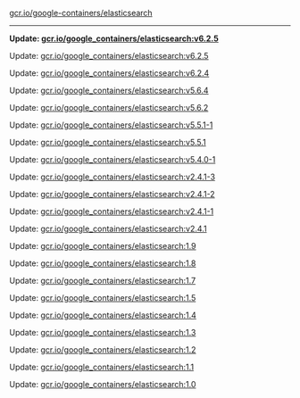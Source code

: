 [gcr.io/google-containers/elasticsearch](https://hub.docker.com/r/cruse/elasticsearch/tags/) 

----
**Update: [gcr.io/google_containers/elasticsearch:v6.2.5](https://hub.docker.com/r/cruse/elasticsearch/tags/)**

Update: [gcr.io/google_containers/elasticsearch:v6.2.5](https://hub.docker.com/r/cruse/elasticsearch/tags/)

Update: [gcr.io/google_containers/elasticsearch:v6.2.4](https://hub.docker.com/r/cruse/elasticsearch/tags/)

Update: [gcr.io/google_containers/elasticsearch:v5.6.4](https://hub.docker.com/r/cruse/elasticsearch/tags/)

Update: [gcr.io/google_containers/elasticsearch:v5.6.2](https://hub.docker.com/r/cruse/elasticsearch/tags/)

Update: [gcr.io/google_containers/elasticsearch:v5.5.1-1](https://hub.docker.com/r/cruse/elasticsearch/tags/)

Update: [gcr.io/google_containers/elasticsearch:v5.5.1](https://hub.docker.com/r/cruse/elasticsearch/tags/)

Update: [gcr.io/google_containers/elasticsearch:v5.4.0-1](https://hub.docker.com/r/cruse/elasticsearch/tags/)

Update: [gcr.io/google_containers/elasticsearch:v2.4.1-3](https://hub.docker.com/r/cruse/elasticsearch/tags/)

Update: [gcr.io/google_containers/elasticsearch:v2.4.1-2](https://hub.docker.com/r/cruse/elasticsearch/tags/)

Update: [gcr.io/google_containers/elasticsearch:v2.4.1-1](https://hub.docker.com/r/cruse/elasticsearch/tags/)

Update: [gcr.io/google_containers/elasticsearch:v2.4.1](https://hub.docker.com/r/cruse/elasticsearch/tags/)

Update: [gcr.io/google_containers/elasticsearch:1.9](https://hub.docker.com/r/cruse/elasticsearch/tags/)

Update: [gcr.io/google_containers/elasticsearch:1.8](https://hub.docker.com/r/cruse/elasticsearch/tags/)

Update: [gcr.io/google_containers/elasticsearch:1.7](https://hub.docker.com/r/cruse/elasticsearch/tags/)

Update: [gcr.io/google_containers/elasticsearch:1.5](https://hub.docker.com/r/cruse/elasticsearch/tags/)

Update: [gcr.io/google_containers/elasticsearch:1.4](https://hub.docker.com/r/cruse/elasticsearch/tags/)

Update: [gcr.io/google_containers/elasticsearch:1.3](https://hub.docker.com/r/cruse/elasticsearch/tags/)

Update: [gcr.io/google_containers/elasticsearch:1.2](https://hub.docker.com/r/cruse/elasticsearch/tags/)

Update: [gcr.io/google_containers/elasticsearch:1.1](https://hub.docker.com/r/cruse/elasticsearch/tags/)

Update: [gcr.io/google_containers/elasticsearch:1.0](https://hub.docker.com/r/cruse/elasticsearch/tags/)

